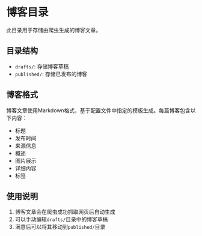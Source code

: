 # 博客目录

此目录用于存储由爬虫生成的博客文章。

## 目录结构

- `drafts/`: 存储博客草稿
- `published/`: 存储已发布的博客

## 博客格式

博客文章使用Markdown格式，基于配置文件中指定的模板生成。每篇博客包含以下内容：

- 标题
- 发布时间
- 来源信息
- 概述
- 图片展示
- 详细内容
- 标签

## 使用说明

1. 博客文章会在爬虫成功抓取网页后自动生成
2. 可以手动编辑`drafts/`目录中的博客草稿
3. 满意后可以将其移动到`published/`目录